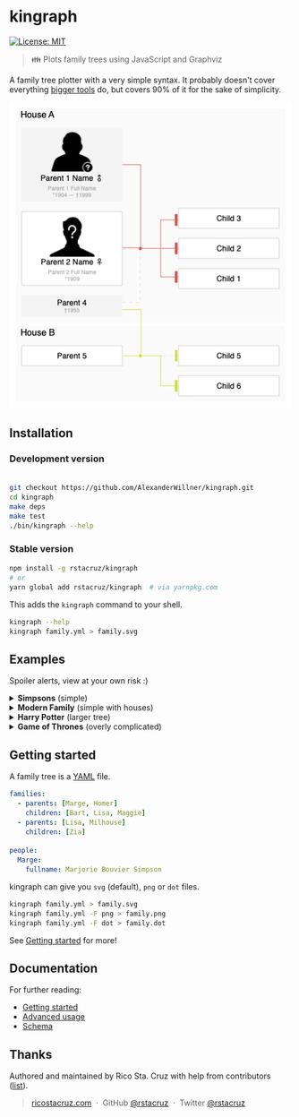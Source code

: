 # kingraph

[![License: MIT](https://img.shields.io/badge/License-MIT-yellow.svg)](https://opensource.org/licenses/MIT)

> 👪 Plots family trees using JavaScript and Graphviz

A family tree plotter with a very simple syntax. It probably doesn't cover everything [bigger tools](https://gramps-project.org/) do, but covers 90% of it for the sake of simplicity.

![Example Graph](examples/intro.png)

## Installation

### Development version

```sh

git checkout https://github.com/AlexanderWillner/kingraph.git
cd kingraph
make deps
make test
./bin/kingraph --help

```

### Stable version

```sh
npm install -g rstacruz/kingraph
# or
yarn global add rstacruz/kingraph  # via yarnpkg.com
```

This adds the `kingraph` command to your shell.

```sh
kingraph --help
kingraph family.yml > family.svg
```

## Examples

Spoiler alerts, view at your own risk :)

<details>
<summary><b>Simpsons</b> (simple)</summary>

Source: *[simpsons.yml](examples/simpsons.yml)*

> ![Simpsons Example](examples/simpsons.png)
</details>

<details>
<summary><b>Modern Family</b> (simple with houses)</summary>

Source: *[modernfamily.yml](examples/modernfamily.yml)*

> ![Modern Family Example](examples/modernfamily.png)
</details>

<details>
<summary><b>Harry Potter</b> (larger tree)</summary>

Source: *[potter.yml](examples/potter.yml)*

> ![Potter Example](examples/potter.png)
</details>

<details>
<summary><b>Game of Thrones</b> (overly complicated)</summary>

Source: *[got.yml](examples/got.yml)*

> ![GOT Example](examples/got.png)
</details>

## Getting started

A family tree is a [YAML](http://yaml.org/) file.

```yaml
families:
  - parents: [Marge, Homer]
    children: [Bart, Lisa, Maggie]
  - parents: [Lisa, Milhouse]
    children: [Zia]

people:
  Marge:
    fullname: Marjorie Bouvier Simpson
```

kingraph can give you `svg` (default), `png` or `dot` files.

```sh
kingraph family.yml > family.svg
kingraph family.yml -F png > family.png
kingraph family.yml -F dot > family.dot
```

See [Getting started](docs/getting_started.md) for more!

## Documentation

For further reading:

- [Getting started](docs/getting_started.md)
- [Advanced usage](docs/advanced.md)
- [Schema](docs/schema.md)

## Thanks

Authored and maintained by Rico Sta. Cruz with help from contributors ([list][contributors]).

> [ricostacruz.com](http://ricostacruz.com) &nbsp;&middot;&nbsp;
> GitHub [@rstacruz](https://github.com/rstacruz) &nbsp;&middot;&nbsp;
> Twitter [@rstacruz](https://twitter.com/rstacruz)

[contributors]: http://github.com/rstacruz/kingraph/contributors
